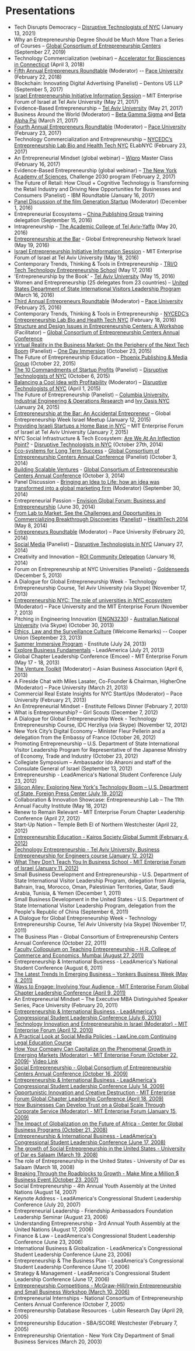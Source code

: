 # Presentations

- Tech Disrupts Democracy – [Disruptive Technologists of NYC](https://www.meetup.com/Disruptive-Technologists-in-NYC/events/274539342/) (January 13, 2021)
- Why an Entrepreneurship Degree Should be Much More Than a Series of Courses – [Global Consortium of Entrepreneurship Centers](http://www.gcec2019.com/) (September 27, 2019)  
- Technology Commercialization (webinar) – [Accelerator for Biosciences in Connecticut](http://abct.co/) (April 3, 2018)  
- [Fifth Annual Entrepreneurs Roundtable](http://elab.nyc/entrepreneurship-lab/events/past-events/fifth-roundtable) (Moderator) -- [Pace University](http://www.pace.edu/) (February 22, 2018)  
- Blockchain: Innovating Digital Advertising (Panelist) – Dentons US LLP (September 5, 2017)  
- [Israel Entrepreneurship Initiative Information Session](http://www.mit-forum.org.il/pace-university-israel) – MIT Enterprise Forum of Israel at Tel Aviv University (May 21, 2017)  
- Evidence-Based Entrepreneurship – [Tel Aviv University](https://english.tau.ac.il/) (May 21, 2017)  
- Business Around the World (Moderator) – [Beta Gamma Sigma](http://www.pace.edu/lubin/students/beta-gamma-sigma-business-honor-society) and [Beta Alpha Psi](http://www.bappace.org/) (March 21, 2017)  
- [Fourth Annual Entrepreneurs Roundtable](http://elab.nyc/entrepreneurship-lab/events/past-events/fourth-roundtable) (Moderator) – [Pace University](http://www.pace.edu/) (February 23, 2017)  
- Technology Commercialization and Entrepreneurship – [NYCEDC’s Entrepreneurship Lab Bio and Health Tech NYC](http://elabnyc.com/) ELabNYC (February 23,  2017)  
- An Entrepreneurial Mindset (global webinar) – [Wipro](http://www.wipro.com/) Master Class (February 16, 2017)  
- Evidence-Based Entrepreneurship (global webinar) – [The New York Academy of Sciences](http://www.nyas.org/), Challenge 2030 program (February 2, 2017)  
- The Future of Retail: How Cloud + Cognitive Technology is Transforming the Retail Industry and Driving New Opportunities for Businesses and Consumers (Panelist) - IBM Roundtable (January 16, 2017)  
- [Panel Discussion of the film Generation Startup](http://elab.nyc/events/ScreeningofGenerationStartup) (Moderator) (December 1, 2016)  
- Entrepreneurial Ecosystems – [China Publishing Group](http://en.cnpubg.com/) training delegation (September 15, 2016)  
- Intrapreneurship - [The Academic College of Tel Aviv-Yaffo](https://www.mta.ac.il/en-us) (May 20, 2016)  
- [Entrepreneurship at the Bar](http://www.meetup.com/yazamalhabar/events/230808701/) \- Global Entrepreneurship Network Israel (May 19, 2016)  
- [Israel Entrepreneurship Initiative Information Session](http://www.mit-forum.org.il/#!providing-israeli-startups-a-home-base-i/c17e) \- MIT Enterprise Forum of Israel at Tel Aviv University (May 18, 2016)  
- Contemporary Trends, Thinking & Tools in Entrepreneurship - [TRI/O Tech Technology Entrepreneurship School](http://tsofen.org/en/first-arab-israeli-startup-school-launches/) (May 17, 2016)  
- 'Entrepreneurship by the Book' - [Tel Aviv University](https://english.tau.ac.il/) (May 15, 2016)  
- Women and Entrepreneurship (25 delegates from 23 countries) – [United States Department of State International Visitors Leadership Program](http://eca.state.gov/ivlp) (March 16, 2016)  
- [Third Annual Entrepreneurs Roundtable](http://www.pace.edu/lubin/departments-and-research-centers/entrepreneurship-lubin/entrepreneurship-lab/events/entrepreneurs-roundtable) (Moderator) – [Pace University](http://www.pace.edu/) (February 25, 2016)  
- Contemporary Trends, Thinking & Tools in Entrepreneurship - [NYCEDC’s Entrepreneurship Lab Bio and Health Tech NYC](http://elabnyc.com/) (February 18, 2016)  
- [Structure and Design Issues in Entrepreneurship Centers: A Workshop](http://gcec2015.com/schedule.asp) (Facilitator) – [Global Consortium of Entrepreneurship Centers Annual Conference](http://www.globalentrepreneurshipconsortium.org/)  
- [Virtual Reality in the Business Market: On the Periphery of the Next Tech Boom](http://www.onedayimmersion.com/annual-conference/2015-program-schedule.html) (Panelist) – [One Day Immersion](http://www.onedayimmersion.com/) (October 23, 2015)  
- The Future of Entrepreneurship Education – [Phoenix Publishing & Media Group](http://www.ppmg.cn/htm/eng/) (October 22, 2015)  
- [The 10 Commandments of Startup Profits](http://www.meetup.com/Disruptive-Technologists-in-NYC/events/222991644/) (Panelist) – [Disruptive Technologists of NYC](http://disruptivetechnologists.com/) (October 6, 2015)  
- [Balancing a Cool Idea with Profitability](http://www.meetup.com/Disruptive-Technologists-in-NYC/events/219435847/) (Moderator) – [Disruptive Technologists of NYC](http://disruptivetechnologists.com/) (April 1, 2015)  
- The Future of Entrepreneurship (Panelist) – [Columbia University, Industrial Engineering & Operations Research](http://ieor.columbia.edu/) and [Ivy Oasis NYC](http://www.ivyoasisnyc.com/) (January 24, 2015)  
- [Entrepreneurship at the Bar: An Accidental Entrepreneur](http://www.meetup.com/yazamalhabar/events/219474069/) – Global Entrepreneurship Week Israel Meetup (January 12, 2015)  
- [Providing Israeli Startups a Home Base in NYC](http://www.mit-forum.org.il/#!providing-a-home-for-israeli-startups-ny/cyru) – MIT Enterprise Forum of Israel at Tel Aviv University (January 7, 2015)  
- NYC Social Infrastructure & Tech Ecosystem: [Are We At An Inflection Point?](http://www.meetup.com/Disruptive-Technologists-in-NYC/events/207242512/) \- [Disruptive Technologists in NYC](http://disruptivetechnologists.com/2014/10/13/nyc-social-infrastructure-tech-ecosystem-are-we-at-an-inflection-point/) (October 27th, 2014)  
- [Eco-systems for Long Term Success](http://gcec2014.com/eco-systems-long-term-success-building-sustainable-enterprise) \- [Global Consortium of Entrepreneurship Centers Annual Conference](http://www.globalentrepreneurshipconsortium.org/) (Panelist) (October 3, 2014)  
- [Building Scalable Ventures](http://gcec2014.com/building-scalable-ventures-%E2%80%93-university%E2%80%99s-role-entrepreneurial-ecosystem) \- [Global Consortium of Entrepreneurship Centers Annual Conference](http://www.globalentrepreneurshipconsortium.org/) (October 3, 2014)  
- Panel Discussion - [Bringing an Idea to Life: how an idea was transformed into a global marketing firm](http://www.pace.edu/lubin/departments-and-research-centers/entrepreneurship-lubin/entrepreneurship-lab/events/ted-levine) (Moderator) (September 30, 2014)  
- Entrepreneurial Passion – [Envision Global Forum: Business and Entrepreneurship](http://www.envisionexperience.com/explore-our-programs/international-business-and-entrepreneurship) (June 30, 2014)  
- [From Lab to Market: See the Challenges and Opportunities in Commercializing Breakthrough Discoveries](http://www.healthtech2014.com/agenda/) ([Panelist](http://www.healthtech2014.com/speakers/bruce-bachenheimer/)) – [HealthTech 2014](http://www.healthtech2014.com/) (May 8, 2014)  
- [Entrepreneurs Roundtable](http://www.pace.edu/lubin/departments-and-research-centers/entrepreneurship-lubin/entrepreneurship-lab/events/roundtable) (Moderator) – Pace University (February 20, 2014)  
- [Social Media](http://www.meetup.com/Disruptive-Technologists-in-NYC/events/151437182/) (Panelist) – [Disruptive Technologists in NYC](http://disruptivetechnologists.com/) (January 27, 2014)  
- Creativity and Innovation – [ROI Community Delegation](http://www.roicommunity.org/) (January 16, 2014)  
- Forum on Entrepreneurship at NYC Universities (Panelist) - [Goldenseeds](http://www.goldenseeds.com/) (December 5, 2013)  
- A Dialogue for Global Entrepreneurship Week - Technology Entrepreneurship Course, Tel Aviv University (via Skype) (November 17, 2013)  
- [Entrepreneurship NYC: The role of universities in NYC ecosystem](http://www.pace.edu/lubin/departments-and-research-centers/entrepreneurship-lubin/entrepreneurship-lab/entrepreneurship-nyc) (Moderator) – Pace University and the MIT Enterprise Forum (November 7, 2013)  
- Pitching in Engineering Innovation ([ENGN3230](https://emailnyc.pace.edu/owa/redir.aspx?C=ij527xdOwkmE6Iy\_wt99IyYm0le4qtAI5ytR8rmYnVi0SD9d16jHXjBrD0mJplmCMg6Kjq-BHd8.&URL=http%3a%2f%2fprogramsandcourses.anu.edu.au%2fcourse%2fENGN3230)) - [Australian National University](https://emailnyc.pace.edu/owa/redir.aspx?C=ij527xdOwkmE6Iy\_wt99IyYm0le4qtAI5ytR8rmYnVi0SD9d16jHXjBrD0mJplmCMg6Kjq-BHd8.&URL=http%3a%2f%2fwww.anu.edu.au%2f) (via Skype) (October 30, 2013)  
- [Ethics, Law and the Surveillance Culture](http://www.cualumni.com/s/1289/indexNoRtcol.aspx?pgid=1183&gid=1) (Welcome Remarks) -- Cooper Union (September 23, 2013)  
- [Summer Immersive Program](http://enstituteu.com/) \- Enstitute (July 24, 2013)  
- [Explore Business Fundamentals](http://www.lead-america.org/high-school-student-summer-conferences/explore-business-fundamentals-at-fordham-university.asp) \- LeadAmerica (July 21, 2013)  
- Global Chapter Leadership Conference (Emcee) - MIT Enterprise Forum (May 17 - 18, 2013)  
- [The Venture Toolkit](http://www.aba-america.org/events/the-venture-toolkit/) (Moderator) – Asian Business Association (April 6, 2013)  
- A Fireside Chat with Miles Lasater, Co-Founder & Chairman, HigherOne (Moderator) – Pace University (March 21, 2013)  
- Commercial Real Estate Insights for NYC StartUps (Moderator) – Pace University (February 21, 2013)  
- An Entrepreneurial Mindset - Enstitute Fellows Dinner (February 7, 2013)  
- What is Entrepreneurship? – Girl Scouts (December 7, 2012)  
- A Dialogue for Global Entrepreneurship Week - Technology Entrepreneurship Course, IDC Herzliya (via Skype) (November 12, 2012)  
- New York City’s Digital Economy – Minister Fleur Pellerin and a delegation from the Embassy of France (October 26, 2012)  
- Promoting Entrepreneurship – U.S. Department of State International Visitor Leadership Program for Representative of the Japanese Ministry of Economy, Trade and Industry (October 23, 2012)  
- Collegiate Symposium – Ambassador Ido Aharoni and staff of the Consulate General of Israel (September 13, 2012)  
- Entrepreneurship - LeadAmerica's National Student Conference (July 23, 2012)  
- [Silicon Alley: Exploring New York's Technology Boom – U.S. Department of State, Foreign Press Center (July 19, 2012)](http://fpc.state.gov/195297.htm)  
- Collaboration & Innovation Showcase: Entrepreneurship Lab – The 11th Annual Faculty Institute (May 18, 2012)  
- Renew to Remain Relevant – MIT Enterprise Forum Chapter Leadership Conference (April 27, 2012)  
- Start-Up Nation – Temple Beth El of Northern Westchester (April 22, 2012)  
- [Entrepreneurship Education - Kairos Society Global Summit (February 4, 2012)](http://www.kairosglobalsummit.org/)  
- [Technology Entrepreneurship - Tel Aviv University, Business Entrepreneurship for Engineers course (January 12, 2012)](https://raw.githubusercontent.com/elabpace/elabpace.github.io/master/images/TAU.jpg)
- [What They Don’t Teach You In Business School - MIT Enterprise Forum of Israel (January 11, 2012)](http://www.mit-forum.org.il/events/439-dontteach)  
- Small Business Development and Entrepreneurship - U.S. Department of State International Visitor Leadership Program, delegation from Algeria, Bahrain, Iraq, Morocco, Oman, Palestinian Territories, Qatar, Saudi Arabia, Tunisia, & Yemen (December 1, 2011)  
- Small Business Development in the United States - U.S. Department of State International Visitor Leadership Program, delegation from the People's Republic of China (September 6, 2011)  
- A Dialogue for Global Entrepreneurship Week - Technology Entrepreneurship Course, Tel Aviv University (via Skype) (November 17, 2011)  
- The Business Plan - Global Consortium of Entrepreneurship Centers Annual Conference (October 22, 2011)  
- [Faculty Colloquium on Teaching Entrepreneurship - H.R. College of Commerce and Economics, Mumbai (August 27, 2011)](images/HR_College_BB.jpg)  
- Entrepreneurship & International Business - LeadAmerica's National Student Conference (August 6, 2011)  
- [The Latest Trends In Emerging Business – Yonkers Business Week (May 4, 2011)](http://www.yonkersbusinessweek.com/event\_info\_wednesday.html)  
- [Ways to Engage: Involving Your Audience - MIT Enterprise Forum Global Chapter Leadership Conference (April 9, 2011)](images/MITEF_CLC2011.jpg)  
- An Entrepreneurial Mindset – The Executive MBA Distinguished Speaker Series, Pace University (February 20, 2011)  
- [Entrepreneurship & International Business - LeadAmerica's Congressional Student Leadership Conference (July 6, 2010)](images/L-A_2010.jpg)  
- [Technology Innovation and Entrepreneurship in Israel (Moderator) - MIT Enterprise Forum (April 12, 2010)](http://www.mitef-nyc.org/mc/community/eventdetails.do?eventId=264007&orgId=mefny&recurringId=0)  
- [A Practical Look at Social Media Policies - LawLine.com Continuing Legal Education Course](http://www.lawline.com/cle/course-details.php?i=939&course\_type=video)  
- [How Your Company Can Capitalize on the Phenomenal Growth in Emerging Markets (Moderator) - MIT Enterprise Forum (October 22, 2009)](images/EmergingMarkets.jpg)\- [Video Link](http://www.scribemedia.org/2009/10/31/capitalize-growth-in-emerging-markets/)  
- [Social Entrepreneurship - Global Consortium of Entrepreneurship Centers Annual Conference (October 16, 2009)](images/GCEC.jpg)  
- [Entrepreneurship & International Business - LeadAmerica's Congressional Student Leadership Conference (July 14, 2009)](images/LeadAmericaCSLC.jpg)  
- [Opportunistic Innovation and Creative Destruction - MIT Enterprise Forum Global Chapter Leadership Conference (April 18, 2009)](images/MITEF_CLC2009.jpg)  
- [How Businesses Can Develop Trust on a Global Scale Through Corporate Service (Moderator) - MIT Enterprise Forum (January 15, 2009) ](images/panel.jpg)  
- [The Impact of Globalization on the Future of Africa - Center for Global Business Programs (October 21, 2008)](images/CGBPAfrica.jpg)  
- [Entrepreneurship & International Business - LeadAmerica's Congressional Student Leadership Conference (June 17, 2008)](images/LeadAmerica2008.jpg)  
- [The growth of Social Entrepreneurship in the United States - University of Dar es Salaam (March 19, 2008)](images/BB_UDSM.jpg)  
- The role of Entrepreneurship in the United States - University of Dar es Salaam (March 18, 2008)  
- [Breaking Through the Roadblocks to Growth - Make Mine a Million $ Business Event (October 23, 2007)](images/m3.jpg)  
- Social Entrepreneurship - 4th Annual Youth Assembly at the United Nations (August 14, 2007)  
- Keynote Address - LeadAmerica's Congressional Student Leadership Conference (July 20, 2007)  
- Entrepreneurial Leadership - Friendship Ambassadors Foundation Leadership Seminar (August 23, 2006)  
- Understanding Entrepreneurship - 3rd Annual Youth Assembly at the United Nations (August 17, 2006)  
- Finance & Law - LeadAmerica's Congressional Student Leadership Conference (June 23, 2006)  
- International Business & Globalization - LeadAmerica's Congressional Student Leadership Conference (June 23, 2006)  
- Entrepreneurship & The Business Plan - LeadAmerica's Congressional Student Leadership Conference (June 17, 2006)  
- Strategy & Management - LeadAmerica's Congressional Student Leadership Conference (June 17, 2006)  
- [Entrepreneurship Competitions - McGraw-Hill/Irwin Entrepreneurship and Small Business Workshop (March 10, 2006)](images/McGrawHill.jpg)  
- Entrepreneurial Internships - National Consortium of Entrepreneurship Centers Annual Conference (October 7, 2005)  
- Entrepreneurship Database Resources - Lubin Research Day (April 29, 2005)  
- Entrepreneurship Education - SBA/SCORE Westchester (February 7, 2005)  
- Entrepreneurship Orientation - New York City Department of Small Business Services (March 20, 2003)
